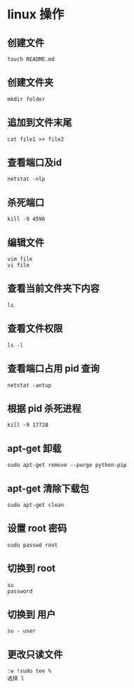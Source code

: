 # linux 操作
## 创建文件
```
touch README.md
```
## 创建文件夹
```
mkdir folder
```
## 追加到文件末尾
```
cat file1 >> file2
```
## 查看端口及id
```
netstat -nlp
```
## 杀死端口
```
kill -9 4596
```
## 编辑文件
```
vim file
vi file
```
## 查看当前文件夹下内容
```
ls
```
## 查看文件权限
```
ls -l
```
## 查看端口占用 pid 查询
```
netstat -antup
```
## 根据 pid 杀死进程
```
kill -9 17728
```

## apt-get 卸载

```
sudo apt-get remove --purge python-pip
```

## apt-get 清除下载包

```
sudo apt-get clean
```

## 设置 root 密码
```
sudo passwd root
```
## 切换到 root
```
su
password
```

## 切换到 用户
```
su - user
```

## 更改只读文件
```
:w !sudo tee % 
选择 l
```